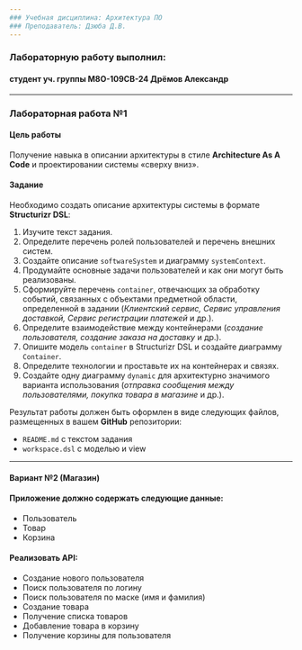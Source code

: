 ```yaml
---
### Учебная дисциплина: Архитектура ПО
### Преподаватель: Дзюба Д.В.
---
```

### Лабораторную работу выполнил: 
#### студент уч. группы М8О-109СВ-24 Дрёмов Александр
---
### Лабораторная работа №1

#### Цель работы
Получение навыка в описании архитектуры в стиле **Architecture As A Code** и проектировании системы «сверху вниз».

#### Задание
Необходимо создать описание архитектуры системы в формате **Structurizr DSL**:

1. Изучите текст задания.
2. Определите перечень ролей пользователей и перечень внешних систем.
3. Создайте описание `softwareSystem` и диаграмму `systemContext`.
4. Продумайте основные задачи пользователей и как они могут быть реализованы.
5. Сформируйте перечень `container`, отвечающих за обработку событий, связанных с объектами предметной области, определенной в задании (*Клиентский сервис, Сервис управления доставкой, Сервис регистрации платежей* и др.).
6. Определите взаимодействие между контейнерами (*создание пользователя, создание заказа на доставку* и др.).
7. Опишите модель `container` в Structurizr DSL и создайте диаграмму `Container`.
8. Определите технологии и проставьте их на контейнерах и связях.
9. Создайте одну диаграмму `dynamic` для архитектурно значимого варианта использования (*отправка сообщения между пользователями, покупка товара в магазине* и др.).

Результат работы должен быть оформлен в виде следующих файлов, размещенных в вашем **GitHub** репозитории:
- `README.md` с текстом задания
- `workspace.dsl` с моделью и view

---

#### Вариант №2 (Магазин)

#### Приложение должно содержать следующие данные:
- Пользователь
- Товар
- Корзина

#### Реализовать API:
- Создание нового пользователя
- Поиск пользователя по логину
- Поиск пользователя по маске (имя и фамилия)
- Создание товара
- Получение списка товаров
- Добавление товара в корзину
- Получение корзины для пользователя
